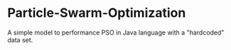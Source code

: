 # Particle-Swarm-Optimization
A simple model to performance PSO in Java language with a "hardcoded" data set.
